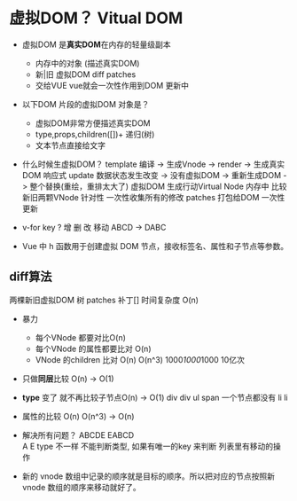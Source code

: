 # 虚拟DOM？ Vitual DOM

- 虚拟DOM 是**真实DOM**在内存的轻量级副本
  - 内存中的对象 (描述真实DOM)
  - 新|旧 虚拟DOM diff patches 
  - 交给VUE vue就会一次性作用到DOM 更新中

- 以下DOM 片段的虚拟DOM 对象是？
  - 虚拟DOM非常方便描述真实DOM
  - type,props,children([])+ 递归(树)
  - 文本节点直接给文字

- 什么时候生虚拟DOM？
  template 编译 -> 生成Vnode -> render -> 生成真实DOM
  响应式 update 数据状态发生改变 -> 没有虚拟DOM -> 重新生成DOM -> 整个替换(重绘，重排太大了)
  虚拟DOM  生成行动Virtual Node 内存中 比较新旧两颗VNode 
  针对性 一次性收集所有的修改 patches 打包给DOM 一次性更新

- v-for key ?
  增 删 改 移动
  ABCD ->  DABC

- Vue 中 h 函数用于创建虚拟 DOM 节点，接收标签名、属性和子节点等参数。

## diff算法
两棵新旧虚拟DOM 树
patches 补丁[]
时间复杂度 O(n)

- 暴力
  - 每个VNode 都要对比O(n)
  - 每个VNode 的属性都要比对 O(n)
  - VNode 的children 比对 O(n)
  O(n^3)
  1000*1000*1000 10亿次

- 只做**同层**比较 O(n) -> O(1)
- **type** 变了 就不再比较子节点O(n) -> O(1)
  div        div
    ul         span 一个节点都没有
      li
      li
- 属性的比较 O(n)
O(n^3) -> O(n)

- 解决所有问题？
  ABCDE   EABCD  
  A E type 不一样
  不能判断类型, 如果有唯一的key 来判断
  列表里有移动的操作
 
 - 新的 vnode 数组中记录的顺序就是目标的顺序。所以把对应的节点按照新 vnode 数组的顺序来移动就好了。

 
      


    